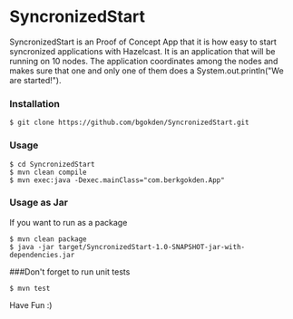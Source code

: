 # SyncronizedStart

SyncronizedStart is an Proof of Concept App that it is how easy to start syncronized applications with Hazelcast. 
It is an application that will be running on 10 nodes. The application coordinates among the nodes and makes sure that one and only one of them does a System.out.println("We are started!").

### Installation
```
$ git clone https://github.com/bgokden/SyncronizedStart.git
```

### Usage
```
$ cd SyncronizedStart
$ mvn clean compile
$ mvn exec:java -Dexec.mainClass="com.berkgokden.App"
```
### Usage as Jar
If you want to run as a package
```
$ mvn clean package
$ java -jar target/SyncronizedStart-1.0-SNAPSHOT-jar-with-dependencies.jar
```
###Don't forget to run unit tests
```
$ mvn test 
```

Have Fun :)

